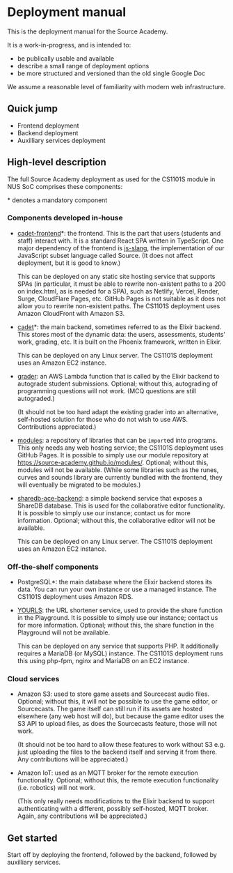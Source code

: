 # Deployment manual

This is the deployment manual for the Source Academy.

It is a work-in-progress, and is intended to:

- be publically usable and available
- describe a small range of deployment options
- be more structured and versioned than the old single Google Doc

We assume a reasonable level of familiarity with modern web infrastructure.

## Quick jump

- Frontend deployment
- Backend deployment
- Auxilliary services deployment

## High-level description

The full Source Academy deployment as used for the CS1101S module in NUS SoC comprises these components:

\* denotes a mandatory component

### Components developed in-house

- [cadet-frontend](https://github.com/source-academy/cadet-frontend)*: the frontend. This is the part that users
  (students and staff) interact with. It is a standard React SPA written in TypeScript. One major dependency of the
  frontend is [js-slang](https://github.com/source-academy/js-slang), the implementation of our JavaScript subset
  language called Source. (It does not affect deployment, but it is good to know.)

  This can be deployed on any static site hosting service that supports SPAs (in particular, it must be able to rewrite non-existent paths to a 200 on index.html, as is needed for a SPA), such as Netlify, Vercel, Render, Surge, CloudFlare Pages, etc. GitHub Pages is not suitable as it does not allow you to rewrite non-existent paths. The CS1101S deployment uses Amazon CloudFront with Amazon S3.

- [cadet](https://github.com/source-academy/cadet)*: the main backend, sometimes referred to as the Elixir backend. This
  stores most of the dynamic data: the users, assessments, students' work, grading, etc. It is built on the Phoenix
  framework, written in Elixir.

  This can be deployed on any Linux server. The CS1101S deployment uses an Amazon EC2 instance.

- [grader](https://github.com/source-academy/grader): an AWS Lambda function that is called by the Elixir backend to
  autograde student submissions. Optional; without this, autograding of programming questions will not work. (MCQ
  questions are still autograded.)

  (It should not be too hard adapt the existing grader into an alternative, self-hosted solution for those who do not
  wish to use AWS. Contributions appreciated.)

- [modules](https://github.com/source-academy/modules): a repository of libraries that can be `import`ed into programs.
  This only needs any web hosting service; the CS1101S deployment uses GitHub Pages. It is possible to simply use our
  module repository at https://source-academy.github.io/modules/. Optional; without this, modules will not be available.
  (While some libraries such as the runes, curves and sounds library are currently bundled with the frontend, they will
  eventually be migrated to be modules.)

- [sharedb-ace-backend](https://github.com/source-academy/sharedb-ace-backend): a simple backend service that exposes a
  ShareDB database. This is used for the collaborative editor functionality. It is possible to simply use our instance;
  contact us for more information. Optional; without this, the collaborative editor will not be available.

  This can be deployed on any Linux server. The CS1101S deployment uses an Amazon EC2 instance.

### Off-the-shelf components

- PostgreSQL*: the main database where the Elixir backend stores its data. You can run your own instance or use a managed instance. The CS1101S deployment uses Amazon RDS.

- [YOURLS](https://github.com/YOURLS/YOURLS): the URL shortener service, used to provide the share function in the
  Playground. It is possible to simply use our instance; contact us for more information. Optional; without this, the
  share function in the Playground will not be available.

  This can be deployed on any service that supports PHP. It additionally requires a MariaDB (or MySQL) instance. The CS1101S deployment runs this using php-fpm, nginx and MariaDB on an EC2 instance.

### Cloud services

- Amazon S3: used to store game assets and Sourcecast audio files. Optional; without this, it will not be possible to
  use the game editor, or Sourcecasts. The game itself can still run if its assets are hosted elsewhere (any web host
  will do), but because the game editor uses the S3 API to upload files, as does the Sourcecasts feature, those will not
  work.

  (It should not be too hard to allow these features to work without S3 e.g. just uploading the files to the backend itself
  and serving it from there. Any contributions will be appreciated.)

- Amazon IoT: used as an MQTT broker for the remote execution functionality. Optional; without this, the remote
  execution functionality (i.e. robotics) will not work.

  (This only really needs modifications to the Elixir backend to support authenticating with a different, possibly
  self-hosted, MQTT broker. Again, any contributions will be appreciated.)

## Get started

Start off by deploying the frontend, followed by the backend, followed by auxilliary services.
